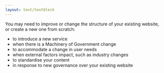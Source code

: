 ```yaml
---
layout: text/textblock
---
```


You may need to improve or change the structure of your existing website, or create a new one from scratch: 
- to introduce a new service 
- when there is a Machinery of Government change
- to accommodate a change in user needs
- when external factors impact, such as industry changes
- to standardise your content
- in response to new governance over your existing website
